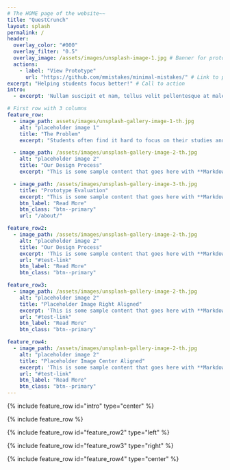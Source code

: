 ```yaml
---
# The HOME page of the website~~
title: "QuestCrunch"
layout: splash
permalink: /
header:
  overlay_color: "#000"
  overlay_filter: "0.5"
  overlay_image: /assets/images/unsplash-image-1.jpg # Banner for prototype here
  actions:
    - label: "View Prototype"
      url: "https://github.com/mmistakes/minimal-mistakes/" # Link to prototype here
excerpt: "Helping students focus better!" # Call to action
intro: 
  - excerpt: 'Nullam suscipit et nam, tellus velit pellentesque at malesuada, enim eaque. Quis nulla, netus tempor in diam gravida tincidunt, *proin faucibus* voluptate felis id sollicitudin. Centered with `type="center"`'

# First row with 3 columns
feature_row:
  - image_path: assets/images/unsplash-gallery-image-1-th.jpg
    alt: "placeholder image 1"
    title: "The Problem"
    excerpt: "Students often find it hard to focus on their studies and to develop their own self-study habits.."

  - image_path: /assets/images/unsplash-gallery-image-2-th.jpg
    alt: "placeholder image 2"
    title: "Our Design Process"
    excerpt: "This is some sample content that goes here with **Markdown** formatting."

  - image_path: /assets/images/unsplash-gallery-image-3-th.jpg
    title: "Prototype Evaluation"
    excerpt: "This is some sample content that goes here with **Markdown** formatting."
    btn_label: "Read More"
    btn_class: "btn--primary"
    url: "/about/"

feature_row2:
  - image_path: /assets/images/unsplash-gallery-image-2-th.jpg
    alt: "placeholder image 2"
    title: "Our Design Process"
    excerpt: 'This is some sample content that goes here with **Markdown** formatting. Left aligned with `type="left"`'
    url: "#test-link"
    btn_label: "Read More"
    btn_class: "btn--primary"

feature_row3:
  - image_path: /assets/images/unsplash-gallery-image-2-th.jpg
    alt: "placeholder image 2"
    title: "Placeholder Image Right Aligned"
    excerpt: 'This is some sample content that goes here with **Markdown** formatting. Right aligned with `type="right"`'
    url: "#test-link"
    btn_label: "Read More"
    btn_class: "btn--primary"

feature_row4:
  - image_path: /assets/images/unsplash-gallery-image-2-th.jpg
    alt: "placeholder image 2"
    title: "Placeholder Image Center Aligned"
    excerpt: 'This is some sample content that goes here with **Markdown** formatting. Centered with `type="center"`'
    url: "#test-link"
    btn_label: "Read More"
    btn_class: "btn--primary"
---
```


{% include feature_row id="intro" type="center" %}

{% include feature_row %}

{% include feature_row id="feature_row2" type="left" %}

{% include feature_row id="feature_row3" type="right" %}

{% include feature_row id="feature_row4" type="center" %}
